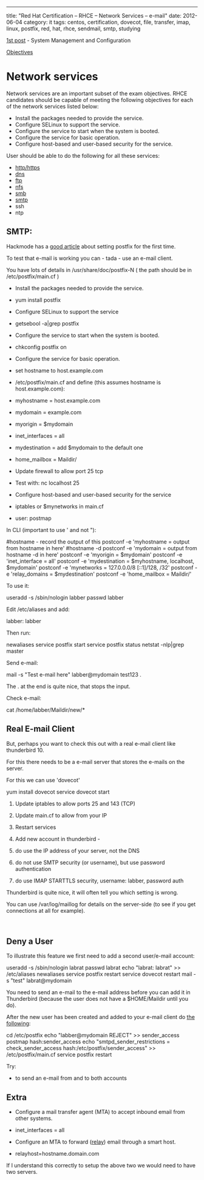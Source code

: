 ---
title: "Red Hat Certification – RHCE – Network Services – e-mail"
date: 2012-06-04
category: it
tags: centos, certification, dovecot, file, transfer, imap, linux, postfix, red, hat, rhce, sendmail, smtp, studying

[1st post](http://www.guldmyr.com/blog/red-hat-certification-rhce-system-configuration-and-management-2/ "1st post") \- System Management and Configuration

[Objectives](https://www.redhat.com/training/courses/ex300/examobjective "on redhat.com")

# Network services

Network services are an important subset of the exam objectives. RHCE candidates should be capable of meeting the following objectives for each of the network services listed below:

- Install the packages needed to provide the service.
- Configure SELinux to support the service.
- Configure the service to start when the system is booted.
- Configure the service for basic operation.
- Configure host-based and user-based security for the service.

User should be able to do the following for all these services:

- [http/https](http://guldmyr.com/blog/red-hat-certification-rhce-network-services-httpd)
- [dns](http://guldmyr.com/blog/red-hat-certification-rhce-network-services-dns)
- [ftp](http://www.guldmyr.com/blog/red-hat-certification-rhce-network-services-ftp)
- [nfs](http://www.guldmyr.com/blog/red-hat-certification-rhce-network-services-nfs/)
- [smb](http://www.guldmyr.com/blog/red-hat-certification-rhce-network-services-smb/)
- [smtp](http://www.guldmyr.com/blog/red-hat-certification-rhce-network-services-e-mail/)
- ssh
- ntp

## SMTP:

Hackmode has a [good article](http://www.hackmode.net/?page_id=80 "on hackmode.net") about setting postfix for the first time.

To test that e-mail is working you can - tada - use an e-mail client.

You have lots of details in /usr/share/doc/postfix-N ( the path should be in /etc/postfix/main.cf )

- Install the packages needed to provide the service.

- yum install postfix

- Configure SELinux to support the service

- getsebool -a|grep postfix

- Configure the service to start when the system is booted.

- chkconfig postfix on

- Configure the service for basic operation.

- set hostname to host.example.com
- /etc/postfix/main.cf and define (this assumes hostname is host.example.com):

- myhostname = host.example.com
- mydomain = example.com
- myorigin = $mydomain
- inet\_interfaces = all
- mydestination = add $mydomain to the default one
- home\_mailbox = Maildir/
- Update firewall to allow port 25 tcp
- Test with: nc localhost 25

- Configure host-based and user-based security for the service

- iptables or $mynetworks in main.cf
- user: postmap

In CLI (important to use ' and not "):

#hostname - record the output of this
postconf -e 'myhostname = output from hostname in here'
#hostname -d
postconf -e 'mydomain = output from hostname -d in here'
postconf -e 'myorigin = $mydomain'
postconf -e 'inet\_interface = all'
postconf -e 'mydestination = $myhostname, localhost, $mydomain'
postconf -e 'mynetworks = 127.0.0.0/8 \[::1\]/128, /32'
postconf -e 'relay\_domains = $mydestination'
postconf -e 'home\_mailbox = Maildir/'

To use it:

useradd -s /sbin/nologin labber
passwd labber

Edit /etc/aliases and add:

labber: labber

Then run:

newaliases
service postfix start
service postfix status
netstat -nlp|grep master

Send e-mail:

mail -s "Test e-mail here" labber@mydomain
test123
.

The . at the end is quite nice, that stops the input.

Check e-mail:

cat /home/labber/Maildir/new/\*

## Real E-mail Client

But, perhaps you want to check this out with a real e-mail client like thunderbird 10.

For this there needs to be a e-mail server that stores the e-mails on the server.

For this we can use 'dovecot'

yum install dovecot
service dovecot start

1. Update iptables to allow ports 25 and 143 (TCP)
2. Update main.cf to allow from your IP
3. Restart services
4. Add new account in thunderbird -

1. do use the IP address of your server, not the DNS
2. do not use SMTP security (or username), but use password authentication
3. do use IMAP STARTTLS security, username: labber, password auth

Thunderbird is quite nice, it will often tell you which setting is wrong.

You can use /var/log/maillog for details on the server-side (to see if you get connections at all for example).

 

## Deny a User

To illustrate this feature we first need to add a second user/e-mail account:

useradd -s /sbin/nologin labrat
passwd labrat
echo "labrat: labrat" >> /etc/aliases
newaliases
service postfix restart
service dovecot restart
mail -s "test" labrat@mydomain

You need to send an e-mail to the e-mail address before you can add it in Thunderbird (because the user does not have a $HOME/Maildir until you do).

After the new user has been created and added to your e-mail client do [the following](http://www.cyberciti.biz/faq/howto-blacklist-reject-sender-email-address/ "source"):

cd /etc/postfix
echo "labber@mydomain REJECT" >> sender\_access
postmap hash:sender\_access
echo "smtpd\_sender\_restrictions = check\_sender\_access hash:/etc/postfix/sender\_access" >> /etc/postfix/main.cf
service postfix restart

Try:

- to send an e-mail from and to both accounts

## Extra

- Configure a mail transfer agent (MTA) to accept inbound email from other systems.

- inet\_interfaces = all

- Configure an MTA to forward ([relay](http://www.postfix.org/postconf.5.html#relayhost "on postfix.org")) email through a smart host.

- relayhost=hostname.domain.com

If I understand this correctly to setup the above two we would need to have two servers.
